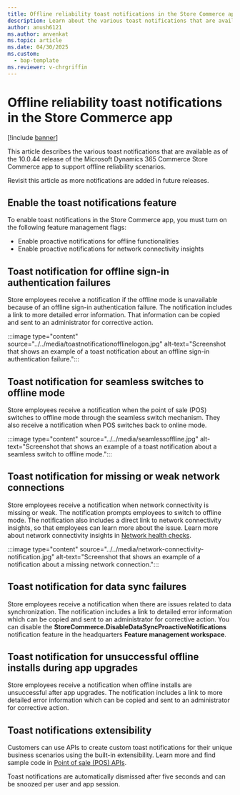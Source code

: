 ```yaml
---
title: Offline reliability toast notifications in the Store Commerce app
description: Learn about the various toast notifications that are available in the Microsoft Dynamics 365 Commerce Store Commerce app.
author: anush6121
ms.author: anvenkat 
ms.topic: article
ms.date: 04/30/2025
ms.custom: 
  - bap-template
ms.reviewer: v-chrgriffin
---
```


# Offline reliability toast notifications in the Store Commerce app

[!include [banner](../../includes/banner.md)]

This article describes the various toast notifications that are available as of the 10.0.44 release of the Microsoft Dynamics 365 Commerce Store Commerce app to support offline reliability scenarios.

Revisit this article as more notifications are added in future releases.

## Enable the toast notifications feature

To enable toast notifications in the Store Commerce app, you must turn on the following feature management flags:

- Enable proactive notifications for offline functionalities
- Enable proactive notifications for network connectivity insights

## Toast notification for offline sign-in authentication failures

Store employees receive a notification if the offline mode is unavailable because of an offline sign-in authentication failure. The notification includes a link to more detailed error information. That information can be copied and sent to an administrator for corrective action.

:::image type="content" source="../../media/toastnotificationofflinelogon.jpg" alt-text="Screenshot that shows an example of a toast notification about an offline sign-in authentication failure.":::

## Toast notification for seamless switches to offline mode

Store employees receive a notification when the point of sale (POS) switches to offline mode through the seamless switch mechanism. They also receive a notification when POS switches back to online mode.

:::image type="content" source="../../media/seamlessoffline.jpg" alt-text="Screenshot that shows an example of a toast notification about a seamless switch to offline mode.":::

## Toast notification for missing or weak network connections

Store employees receive a notification when network connectivity is missing or weak. The notification prompts employees to switch to offline mode. The notification also includes a direct link to network connectivity insights, so that employees can learn more about the issue. Learn more about network connectivity insights in [Network health checks](../../pos-healthcheck.md#network-health-checks).

:::image type="content" source="../../media/network-connectivity-notification.jpg" alt-text="Screenshot that shows an example of a notification about a missing network connection.":::

## Toast notification for data sync failures

Store employees receive a notification when there are issues related to data synchronization. The notification includes a link to detailed error information which can be copied and sent to an administrator for corrective action. You can disable the **StoreCommerce.DisableDataSyncProactiveNotifications** notification feature in the headquarters **Feature management workspace**.

## Toast notification for unsuccessful offline installs during app upgrades

Store employees receive a notification when offline installs are unsuccessful after app upgrades. The notification includes a link to more detailed error information which can be copied and sent to an administrator for corrective action.

## Toast notifications extensibility

Customers can use APIs to create custom toast notifications for their unique business scenarios using the built-in extensibility. Learn more and find sample code in [Point of sale (POS) APIs](/dynamics365/commerce/dev-itpro/pos-apis#device).

Toast notifications are automatically dismissed after five seconds and can be snoozed per user and app session. 

